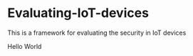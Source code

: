 # Evaluating-IoT-devices
This is a framework for evaluating the security in IoT devices

Hello World